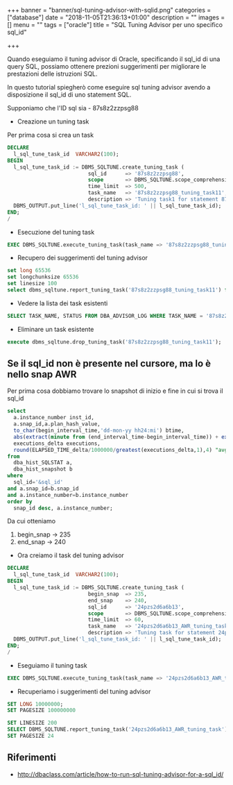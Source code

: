 +++
banner = "banner/sql-tuning-advisor-with-sqlid.png"
categories = ["database"]
date = "2018-11-05T21:36:13+01:00"
description = ""
images = []
menu = ""
tags = ["oracle"]
title = "SQL Tuning Advisor per uno specifico sql_id"

+++

Quando eseguiamo il tuning advisor di Oracle, specificando il sql_id di una query SQL, possiamo ottenere prezioni suggerimenti per migliorare le prestazioni delle istruzioni SQL.

In questo tutorial spiegherò come eseguire sql tuning advisor avendo a disposizione il sql_id di uno statement SQL.

Supponiamo che l'ID sql sia - 87s8z2zzpsg88

<!--more-->

* Creazione un tuning task

Per prima cosa si crea un task

```sql
DECLARE
  l_sql_tune_task_id  VARCHAR2(100);
BEGIN
  l_sql_tune_task_id := DBMS_SQLTUNE.create_tuning_task (
                          sql_id      => '87s8z2zzpsg88',
                          scope       => DBMS_SQLTUNE.scope_comprehensive,
                          time_limit  => 500,
                          task_name   => '87s8z2zzpsg88_tuning_task11',
                          description => 'Tuning task1 for statement 87s8z2zzpsg88');
  DBMS_OUTPUT.put_line('l_sql_tune_task_id: ' || l_sql_tune_task_id);
END;
/
```

* Esecuzione del tuning task

```sql
EXEC DBMS_SQLTUNE.execute_tuning_task(task_name => '87s8z2zzpsg88_tuning_task11');
```

* Recupero dei suggerimenti del tuning advisor

```sql
set long 65536
set longchunksize 65536
set linesize 100
select dbms_sqltune.report_tuning_task('87s8z2zzpsg88_tuning_task11') from dual;
```

* Vedere la lista dei task esistenti

```sql
SELECT TASK_NAME, STATUS FROM DBA_ADVISOR_LOG WHERE TASK_NAME = '87s8z2zzpsg88_tuning_task11';
```

* Eliminare un task esistente

```sql
execute dbms_sqltune.drop_tuning_task('87s8z2zzpsg88_tuning_task11');
```

## Se il sql_id non è presente nel cursore, ma lo è nello snap AWR

Per prima cosa dobbiamo trovare lo snapshot di inizio e fine in cui si trova il sql_id

```sql
select
  a.instance_number inst_id,
  a.snap_id,a.plan_hash_value,
  to_char(begin_interval_time,'dd-mon-yy hh24:mi') btime,
  abs(extract(minute from (end_interval_time-begin_interval_time)) + extract(hour from (end_interval_time-begin_interval_time))*60 + extract(day from (end_interval_time-begin_interval_time))*24*60) minutes,
  executions_delta executions,
  round(ELAPSED_TIME_delta/1000000/greatest(executions_delta,1),4) "avg duration (sec)"
from
  dba_hist_SQLSTAT a,
  dba_hist_snapshot b
where
  sql_id='&sql_id'
and a.snap_id=b.snap_id
and a.instance_number=b.instance_number
order by
  snap_id desc, a.instance_number;
```

Da cui otteniamo

1. begin_snap -> 235
2. end_snap -> 240

* Ora creiamo il task del tuning advisor

```sql
DECLARE
  l_sql_tune_task_id  VARCHAR2(100);
BEGIN
  l_sql_tune_task_id := DBMS_SQLTUNE.create_tuning_task (
                          begin_snap  => 235,
                          end_snap    => 240,
                          sql_id      => '24pzs2d6a6b13',
                          scope       => DBMS_SQLTUNE.scope_comprehensive,
                          time_limit  => 60,
                          task_name   => '24pzs2d6a6b13_AWR_tuning_task',
                          description => 'Tuning task for statement 24pzs2d6a6b13  in AWR');
  DBMS_OUTPUT.put_line('l_sql_tune_task_id: ' || l_sql_tune_task_id);
END;
/

```

* Eseguiamo il tuning task

```sql
EXEC DBMS_SQLTUNE.execute_tuning_task(task_name => '24pzs2d6a6b13_AWR_tuning_task');
```

* Recuperiamo i suggerimenti del tuning advisor

```sql
SET LONG 10000000;
SET PAGESIZE 100000000

SET LINESIZE 200
SELECT DBMS_SQLTUNE.report_tuning_task('24pzs2d6a6b13_AWR_tuning_task') AS recommendations FROM dual;
SET PAGESIZE 24
```
## Riferimenti

* http://dbaclass.com/article/how-to-run-sql-tuning-advisor-for-a-sql_id/
